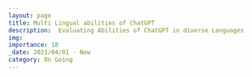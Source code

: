 ```yaml
---
layout: page
title: Multi Lingual abilities of ChatGPT
description:  Evaluating Abilities of ChatGPT in diverse Languages
img: 
importance: 18
_date: 2023/04/01 - Now
category: On Going
---
```

